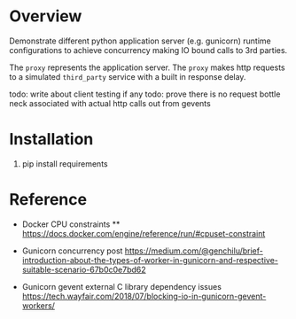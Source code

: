# Overview

Demonstrate different python application server (e.g. gunicorn) runtime
configurations to achieve concurrency making IO bound calls to 3rd parties.

The `proxy` represents the application server. The `proxy` makes http
requests to a simulated `third_party` service with a built in response delay.

todo: write about client testing if any
todo: prove there is no request bottle neck associated with actual http calls out from gevents

# Installation

1. pip install requirements


# Reference

* Docker CPU constraints
** https://docs.docker.com/engine/reference/run/#cpuset-constraint

* Gunicorn concurrency post
https://medium.com/@genchilu/brief-introduction-about-the-types-of-worker-in-gunicorn-and-respective-suitable-scenario-67b0c0e7bd62

* Gunicorn gevent external C library dependency issues
https://tech.wayfair.com/2018/07/blocking-io-in-gunicorn-gevent-workers/
